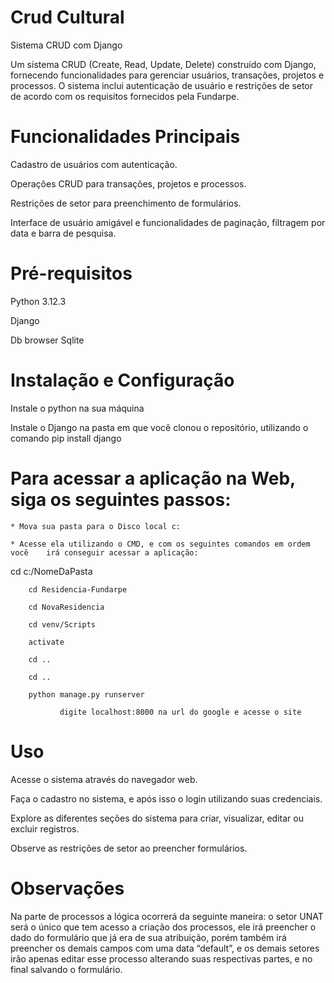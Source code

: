 # Crud Cultural


Sistema CRUD com Django 

Um sistema CRUD (Create, Read, Update, Delete) construído com Django, fornecendo funcionalidades para gerenciar usuários, transações, projetos e processos. O sistema inclui autenticação de usuário e restrições de setor de acordo com os requisitos fornecidos pela Fundarpe. 

# Funcionalidades Principais 

Cadastro de usuários com autenticação. 

Operações CRUD para transações, projetos e processos. 

Restrições de setor para preenchimento de formulários. 

Interface de usuário amigável e funcionalidades de paginação, filtragem por data e barra de pesquisa. 

# Pré-requisitos 

Python 3.12.3 

Django 

Db browser Sqlite 

# Instalação e Configuração 

Instale o python na sua máquina 

Instale o Django na pasta em que você clonou o repositório, utilizando o comando pip install django 

# Para acessar a aplicação na Web, siga os seguintes passos: 

 

	* Mova sua pasta para o Disco local c: 

	* Acesse ela utilizando o CMD, e com os seguintes comandos em ordem você 	irá conseguir acessar a aplicação: 

 

cd c:/NomeDaPasta 

		cd Residencia-Fundarpe 

		cd NovaResidencia 

		cd venv/Scripts 

		activate 

		cd .. 

		cd .. 

		python manage.py runserver
                
               digite localhost:8000 na url do google e acesse o site
 

	 

 

# Uso 

Acesse o sistema através do navegador web. 

Faça o cadastro no sistema, e após isso o login utilizando suas credenciais. 

Explore as diferentes seções do sistema para criar, visualizar, editar ou excluir registros. 

Observe as restrições de setor ao preencher formulários. 

 

# Observações 

Na parte de processos a lógica ocorrerá da seguinte maneira: o setor UNAT será o único que tem acesso a criação dos processos, ele irá preencher o dado do formulário que já era de sua atribuição, porém também irá preencher os demais campos com uma data “default”, e os demais setores irão apenas editar esse processo alterando suas respectivas partes, e no final salvando o formulário.
